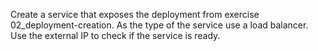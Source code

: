 Create a service that exposes the deployment from exercise 02_deployment-creation. As the type of the service use a load balancer.
Use the external IP to check if the service is ready.
